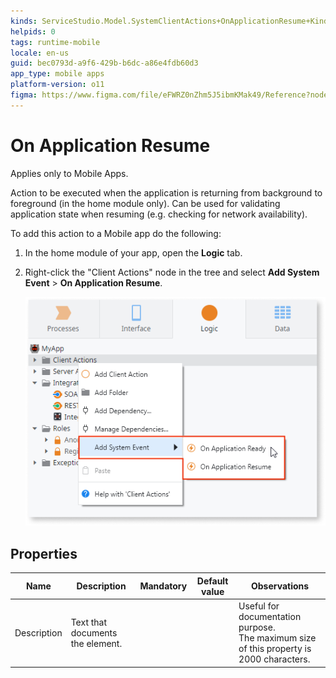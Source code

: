 ```yaml
---
kinds: ServiceStudio.Model.SystemClientActions+OnApplicationResume+Kind
helpids: 0
tags: runtime-mobile
locale: en-us
guid: bec0793d-a9f6-429b-b6dc-a86e4fdb60d3
app_type: mobile apps
platform-version: o11
figma: https://www.figma.com/file/eFWRZ0nZhm5J5ibmKMak49/Reference?node-id=612:324
---
```


# On Application Resume

<div class="info" markdown="1">

Applies only to Mobile Apps.

</div>

Action to be executed when the application is returning from background to foreground (in the home module only). Can be used for validating application state when resuming (e.g. checking for network availability).  

To add this action to a Mobile app do the following:

1. In the home module of your app, open the **Logic** tab.

1. Right-click the "Client Actions" node in the tree and select **Add System Event** > **On Application Resume**.

    ![](images/ss-add-system-event-reactive.png)

## Properties

<table markdown="1">
<thead>
<tr>
<th>Name</th>
<th>Description</th>
<th>Mandatory</th>
<th>Default value</th>
<th>Observations</th>
</tr>
</thead>
<tbody>
<tr>
<td title="Description">Description</td>
<td>Text that documents the element.</td>
<td></td>
<td></td>
<td>Useful for documentation purpose.<br/>The maximum size of this property is 2000 characters.</td>
</tr>
</tbody>
</table>

